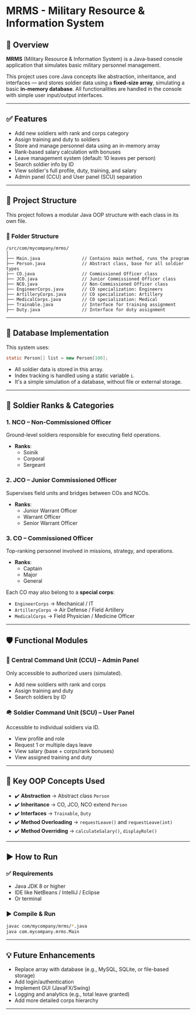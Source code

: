 # MRMS - Military Resource & Information System

## 📘 Overview

**MRMS** (Military Resource & Information System) is a Java-based console application that simulates basic military personnel management.

This project uses core Java concepts like abstraction, inheritance, and interfaces — and stores soldier data using a **fixed-size array**, simulating a basic **in-memory database**. All functionalities are handled in the console with simple user input/output interfaces.

---

## ✅ Features

- Add new soldiers with rank and corps category
- Assign training and duty to soldiers
- Store and manage personnel data using an in-memory array
- Rank-based salary calculation with bonuses
- Leave management system (default: 10 leaves per person)
- Search soldier info by ID
- View soldier's full profile, duty, training, and salary
- Admin panel (CCU) and User panel (SCU) separation

---

## 🧱 Project Structure

This project follows a modular Java OOP structure with each class in its own file.

### 📁 Folder Structure

```
/src/com/mycompany/mrms/
│
├── Main.java                // Contains main method, runs the program
├── Person.java              // Abstract class, base for all soldier types
├── CO.java                  // Commissioned Officer class
├── JCO.java                 // Junior Commissioned Officer class
├── NCO.java                 // Non-Commissioned Officer class
├── EngineerCorps.java       // CO specialization: Engineers
├── ArtilleryCorps.java      // CO specialization: Artillery
├── MedicalCorps.java        // CO specialization: Medical
├── Trainable.java           // Interface for training assignment
├── Duty.java                // Interface for duty assignment
```

---

## 💾 Database Implementation

This system uses:

```java
static Person[] list = new Person[100];
```

- All soldier data is stored in this array.
- Index tracking is handled using a static variable `i`.
- It's a simple simulation of a database, without file or external storage.

---

## 👥 Soldier Ranks & Categories

### 1. **NCO** – Non-Commissioned Officer  
Ground-level soldiers responsible for executing field operations.
- **Ranks**:
  - Soinik
  - Corporal
  - Sergeant

### 2. **JCO** – Junior Commissioned Officer  
Supervises field units and bridges between COs and NCOs.
- **Ranks**:
  - Junior Warrant Officer
  - Warrant Officer
  - Senior Warrant Officer

### 3. **CO** – Commissioned Officer  
Top-ranking personnel involved in missions, strategy, and operations.
- **Ranks**:
  - Captain
  - Major
  - General

Each CO may also belong to a **special corps**:
- `EngineerCorps` → Mechanical / IT
- `ArtilleryCorps` → Air Defense / Field Artillery
- `MedicalCorps` → Field Physician / Medicine Officer

---

## 🛡️ Functional Modules

### 🧭 Central Command Unit (CCU) – Admin Panel
Only accessible to authorized users (simulated).
- Add new soldiers with rank and corps
- Assign training and duty
- Search soldiers by ID

### 🪖 Soldier Command Unit (SCU) – User Panel
Accessible to individual soldiers via ID.
- View profile and role
- Request 1 or multiple days leave
- View salary (base + corps/rank bonuses)
- View assigned training and duty

---

## 🧠 Key OOP Concepts Used

- ✔️ **Abstraction** → Abstract class `Person`
- ✔️ **Inheritance** → CO, JCO, NCO extend `Person`
- ✔️ **Interfaces** → `Trainable`, `Duty`
- ✔️ **Method Overloading** → `requestLeave()` and `requestLeave(int)`
- ✔️ **Method Overriding** → `calculateSalary()`, `displayRole()`

---

## ▶️ How to Run

### ✅ Requirements
- Java JDK 8 or higher
- IDE like NetBeans / IntelliJ / Eclipse  
- Or terminal

### ▶️ Compile & Run

```bash
javac com/mycompany/mrms/*.java
java com.mycompany.mrms.Main
```

---

## 💡 Future Enhancements

- Replace array with database (e.g., MySQL, SQLite, or file-based storage)
- Add login/authentication
- Implement GUI (JavaFX/Swing)
- Logging and analytics (e.g., total leave granted)
- Add more detailed corps hierarchy

---
